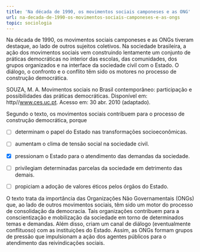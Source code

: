 ```yaml
---
title: 'Na década de 1990, os movimentos sociais camponeses e as ONG'
url: na-decada-de-1990-os-movimentos-sociais-camponeses-e-as-ongs
topic: sociologia
---
```



Na década de 1990, os movimentos sociais camponeses e as ONGs tiveram destaque, ao lado de outros sujeitos coletivos. Na sociedade brasileira, a ação dos movimentos sociais vem construindo lentamente um conjunto de práticas democráticas no interior das escolas, das comunidades, dos grupos organizados e na interface da sociedade civil com o Estado. O diálogo, o confronto e o conflito têm sido os motores no processo de construção democrática.

SOUZA, M. A. Movimentos sociais no Brasil contemporâneo: participação e possibilidades das práticas democráticas. Disponível em: http//www.ces.uc.pt. Acesso em: 30 abr. 2010 (adaptado).

Segundo o texto, os movimentos sociais contribuem para o processo de construção democrática, porque



- [ ] determinam o papel do Estado nas transformações socioeconômicas.
- [ ] aumentam o clima de tensão social na sociedade civil.
- [x] pressionam o Estado para o atendimento das demandas da sociedade.
- [ ] privilegiam determinadas parcelas da sociedade em detrimento das demais.
- [ ] propiciam a adoção de valores éticos pelos órgãos do Estado.


O texto trata da importância das Organizações Não Governamentais (ONGs) que, ao lado de outros movimentos sociais, têm sido um motor do processo de consolidação da democracia. Tais organizações contribuem para a conscientização e mobilização da sociedade em torno de determinados temas e demandas. Além disso, criam um canal de diálogo (eventualmente conflituoso) com as instituições do Estado. Assim, as ONGs formam grupos de pressão que impulsionam a ação dos agentes públicos para o atendimento das reivindicações sociais.

